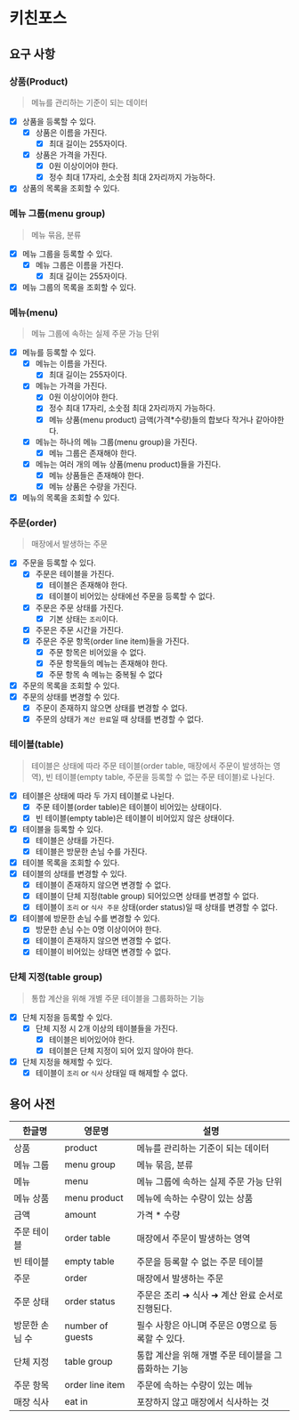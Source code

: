 # 키친포스

## 요구 사항

### 상품(Product)

> 메뉴를 관리하는 기준이 되는 데이터

- [x] 상품을 등록할 수 있다.
    - [x] 상품은 이름을 가진다.
        - [x] 최대 길이는 255자이다.
    - [x] 상품은 가격을 가진다.
        - [x] 0원 이상이어야 한다.
        - [x] 정수 최대 17자리, 소숫점 최대 2자리까지 가능하다.
- [x] 상품의 목록을 조회할 수 있다.

### 메뉴 그룹(menu group)

> 메뉴 묶음, 분류

- [x] 메뉴 그룹을 등록할 수 있다.
    - [x] 메뉴 그룹은 이름을 가진다.
        - [x] 최대 길이는 255자이다.
- [x] 메뉴 그룹의 목록을 조회할 수 있다.

### 메뉴(menu)

> 메뉴 그룹에 속하는 실제 주문 가능 단위

- [x] 메뉴를 등록할 수 있다.
    - [x] 메뉴는 이름을 가진다.
        - [x] 최대 길이는 255자이다.
    - [x] 메뉴는 가격을 가진다.
        - [x] 0원 이상이어야 한다.
        - [x] 정수 최대 17자리, 소숫점 최대 2자리까지 가능하다.
        - [x] 메뉴 상품(menu product) 금액(가격*수량)들의 합보다 작거나 같아야한다.
    - [x] 메뉴는 하나의 메뉴 그룹(menu group)을 가진다.
        - [x] 메뉴 그룹은 존재해야 한다.
    - [x] 메뉴는 여러 개의 메뉴 상품(menu product)들을 가진다.
        - [x] 메뉴 상품들은 존재해야 한다.
        - [x] 메뉴 상품은 수량을 가진다.
- [x] 메뉴의 목록을 조회할 수 있다.

### 주문(order)

> 매장에서 발생하는 주문

- [x] 주문을 등록할 수 있다.
    - [x] 주문은 테이블을 가진다.
        - [x] 테이블은 존재해야 한다.
        - [x] 테이블이 비어있는 상태에선 주문을 등록할 수 없다.
    - [x] 주문은 주문 상태를 가진다.
        - [x] 기본 상태는 `조리`이다.
    - [x] 주문은 주문 시간을 가진다.
    - [x] 주문은 주문 항목(order line item)들을 가진다.
        - [x] 주문 항목은 비어있을 수 없다.
        - [x] 주문 항목들의 메뉴는 존재해야 한다.
        - [x] 주문 항목 속 메뉴는 중복될 수 없다
- [x] 주문의 목록을 조회할 수 있다.
- [x] 주문의 상태를 변경할 수 있다.
    - [x] 주문이 존재하지 않으면 상태를 변경할 수 없다.
    - [x] 주문의 상태가 `계산 완료`일 때 상태를 변경할 수 없다.

### 테이블(table)

> 테이블은 상태에 따라 주문 테이블(order table, 매장에서 주문이 발생하는 영역), 빈 테이블(empty table, 주문을 등록할 수 없는 주문 테이블)로 나뉜다.

- [x] 테이블은 상태에 따라 두 가지 테이블로 나뉜다.
    - [x] 주문 테이블(order table)은 테이블이 비어있는 상태이다.
    - [x] 빈 테이블(empty table)은 테이블이 비어있지 않은 상태이다.
- [x] 테이블을 등록할 수 있다.
    - [x] 테이블은 상태를 가진다.
    - [x] 테이블은 방문한 손님 수를 가진다.
- [x] 테이블 목록을 조회할 수 있다.
- [x] 테이블의 상태를 변경할 수 있다.
    - [x] 테이블이 존재하지 않으면 변경할 수 없다.
    - [x] 테이블이 단체 지정(table group) 되어있으면 상태를 변경할 수 없다.
    - [x] 테이블이 `조리` or `식사 주문` 상태(order status)일 때 상태를 변경할 수 없다.
- [x] 테이블에 방문한 손님 수를 변경할 수 있다.
    - [x] 방문한 손님 수는 0명 이상이어야 한다.
    - [x] 테이블이 존재하지 않으면 변경할 수 없다.
    - [x] 테이블이 비어있는 상태면 변경할 수 없다.

### 단체 지정(table group)

> 통합 계산을 위해 개별 주문 테이블을 그룹화하는 기능

- [x] 단체 지정을 등록할 수 있다.
    - [x] 단체 지정 시 2개 이상의 테이블들을 가진다.
        - [x] 테이블은 비어있어야 한다.
        - [x] 테이블은 단체 지정이 되어 있지 않아야 한다.
- [x] 단체 지정을 해제할 수 있다.
    - [x] 테이블이 `조리` or `식사` 상태일 때 해제할 수 없다.

## 용어 사전

| 한글명      | 영문명              | 설명                            |
|----------|------------------|-------------------------------|
| 상품       | product          | 메뉴를 관리하는 기준이 되는 데이터           |
| 메뉴 그룹    | menu group       | 메뉴 묶음, 분류                     |
| 메뉴       | menu             | 메뉴 그룹에 속하는 실제 주문 가능 단위        |
| 메뉴 상품    | menu product     | 메뉴에 속하는 수량이 있는 상품             |
| 금액       | amount           | 가격 * 수량                       |
| 주문 테이블   | order table      | 매장에서 주문이 발생하는 영역              |
| 빈 테이블    | empty table      | 주문을 등록할 수 없는 주문 테이블           |
| 주문       | order            | 매장에서 발생하는 주문                  |
| 주문 상태    | order status     | 주문은 조리 ➜ 식사 ➜ 계산 완료 순서로 진행된다. |
| 방문한 손님 수 | number of guests | 필수 사항은 아니며 주문은 0명으로 등록할 수 있다. |
| 단체 지정    | table group      | 통합 계산을 위해 개별 주문 테이블을 그룹화하는 기능 |
| 주문 항목    | order line item  | 주문에 속하는 수량이 있는 메뉴             |
| 매장 식사    | eat in           | 포장하지 않고 매장에서 식사하는 것           |
